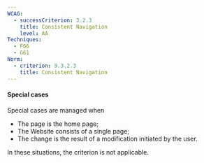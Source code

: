 ```yaml
---
WCAG:
  - successCriterion: 3.2.3
    title: Consistent Navigation
    level: AA
Techniques:
  - F66
  - G61
Norm:
  - criterion: 9.3.2.3
    title: Consistent Navigation
---
```


#### Special cases

Special cases are managed when

- The page is the home page;
- The Website consists of a single page;
- The change is the result of a modification initiated by the user.

In these situations, the criterion is not applicable.
